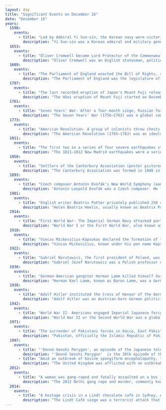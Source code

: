```yaml
---
layout: day
title: "Significant Events on December 16"
date: "December 16"
years:
  1598:
    events:
      - title: "Led by Admiral Yi Sun-sin, the Korean navy were victorious at Battle of Noryang, ending the Japanese invasions of Korea."
        description: "Yi Sun-sin was a Korean admiral and military general known for his victories against the Japanese navy during the Imjin War in the Joseon period. Yi's courtesy name was Yŏhae, and he was posthumously honored with the title Lord of Loyal Valor."
  1653:
    events:
      - title: "Oliver Cromwell became Lord Protector of the Commonwealth of England."
        description: "Oliver Cromwell was an English statesman, politician, and soldier, widely regarded as one of the most important figures in British history. He came to prominence during the Wars of the Three Kingdoms, initially as a senior commander in the Parliamentarian army and latterly as a politician. A leading advocate of the execution of Charles I in January 1649, which led to the establishment of the Commonwealth of England, he ruled as Lord Protector from December 1653 until his death in September 1658."
  1689:
    events:
      - title: "The Parliament of England enacted the Bill of Rights, setting out basic civil rights and later influencing other documents such as the U.S. Bill of Rights and the Universal Declaration of Human Rights."
        description: "The Parliament of England was the legislature of the Kingdom of England from the 13th century until 1707 when it was replaced by the Parliament of Great Britain. Parliament evolved from the great council of bishops and peers that advised the English monarch. Great councils were first called Parliaments during the reign of Henry III. By this time, the king required Parliament's consent to levy taxation."
  1707:
    events:
      - title: "The last recorded eruption of Japan's Mount Fuji released some 800 million m3 (28 billion cu ft) of volcanic ash."
        description: "The Hōei eruption of Mount Fuji started on December 16, 1707 and ended on February 24, 1708. It was the last confirmed eruption of Mount Fuji, with three unconfirmed eruptions reported from 1708 to 1854. The eruption took place during the reign of Emperor Higashiyama and the Shogun was Tokugawa Tsunayoshi. It is well known for the immense ash-fall it produced over eastern Japan and subsequent landslides and starvation across the country. Hokusai's One Hundred Views of Mount Fuji includes an image of the small crater at a secondary eruption site on the southwestern slope. The area where the eruption occurred is called Mount Hōei because it occurred in the fourth year of the Hōei era. Today, the crater of the main eruption can be visited from the Fujinomiya or Gotemba Trails on Mount Fuji."
  1761:
    events:
      - title: "Seven Years' War- After a four-month siege, Russian forces captured Kolberg, the last major Prussian port on the Baltic Sea."
        description: "The Seven Years' War (1756–1763) was a global conflict involving most of the European great powers, fought primarily in Europe and the Americas. One of the opposing alliances was led by Great Britain and Prussia. The other alliance was led by France and Austria, backed by Spain, Saxony, Sweden, and Russia. The French and Indian War (1754–1763), the Anglo-Spanish War (1762–1763), and the Spanish–Portuguese War (1762–1763) were all parts of the Seven Years' War."
  1773:
    events:
      - title: "American Revolution- A group of colonists threw chests of tea into Boston Harbor (pictured) to protest British taxation without representation."
        description: "The American Revolution (1765–1783) was an ideological and political movement in the Thirteen Colonies in what was then British America. The revolution ultimately culminated in the American Revolutionary War, which began with the Battles of Lexington and Concord, on April 19, 1775. The war between the colonies and the Kingdom of Great Britain continued for eight years. Leaders of the American Revolution were colonial separatist leaders who, as British subjects, initially sought incremental levels of autonomy. But later, assembled in present-day Independence Hall in the revolutionary capital of Philadelphia, they embraced and joined the cause of full independence and the Revolutionary War, forming the Continental Army and appointing George Washington as its commander-in-chief in 1775 and unanimously adopting and issuing the Declaration of Independence the following year, which served to inspire, formalize, and escalate the war, which ultimately ended British colonial rule over the colonies, permitting their independence and the establishment of the United States of America."
  1811:
    events:
      - title: "The first two in a series of four severe earthquakes struck the Midwestern United States and made the Mississippi River appear to run backward."
        description: "The 1811–1812 New Madrid earthquakes were a series of intense intraplate earthquakes beginning with an initial earthquake of moment magnitude 7.2–8.2 on December 16, 1811, followed by a moment magnitude 7.4 aftershock on the same day. Two additional earthquakes of similar magnitude followed in January and February 1812. They remain the most powerful earthquakes to hit the contiguous United States east of the Rocky Mountains in recorded history. The earthquakes, as well as the seismic zone of their occurrence, were named for the Mississippi River town of New Madrid, then part of the Louisiana Territory and now within the U.S. state of Missouri."
  1850:
    events:
      - title: "Settlers of the Canterbury Association (poster pictured) aboard Randolph and Charlotte Jane arrived to establish a colony at Christchurch, New Zealand."
        description: "The Canterbury Association was formed in 1848 in England by members of parliament, peers, and Anglican church leaders, to establish a colony in New Zealand. The settlement was to be called Canterbury, with its capital to be known as Christchurch. Organised emigration started in 1850 and the colony was established on the South Island. The First Four Ships took out settlers steeped in the region's history. The Association was not a financial success for the founding members and the organisation was wound up in 1855."
  1893:
    events:
      - title: "Czech composer Antonín Dvořák's New World Symphony (audio featured) premiered at Carnegie Hall in New York City."
        description: "Antonín Leopold Dvořák was a Czech composer. He frequently employed rhythms and other aspects of the folk music of Moravia and his native Bohemia, following the Romantic-era nationalist example of his predecessor Bedřich Smetana. Dvořák's style has been described as 'the fullest recreation of a national idiom with that of the symphonic tradition, absorbing folk influences and finding effective ways of using them,' and Dvořák has been described as 'arguably the most versatile... composer of his time'."
  1901:
    events:
      - title: "English writer Beatrix Potter privately published 250 copies of The Tale of Peter Rabbit (illustration shown) after several publishers' rejections."
        description: "Helen Beatrix Heelis, usually known as Beatrix Potter, was an English writer, illustrator, natural scientist, and conservationist. She is best known for her children's books featuring animals, such as The Tale of Peter Rabbit, which was her first commercially published work in 1902. Her books, including The Tale of Jemima Puddle Duck and The Tale of Tom Kitten, have sold more than 250 million copies. An entrepreneur, Potter was a pioneer of character merchandising. In 1903, Peter Rabbit was the first fictional character to be made into a patented stuffed toy, making him the oldest licensed character."
  1914:
    events:
      - title: "First World War- The Imperial German Navy attacked ports in northern England, resulting in hundreds of civilian casualties."
        description: "World War I or the First World War, also known as the Great War, was a global conflict between two coalitions- the Allies and the Central Powers. Fighting took place mainly in Europe and the Middle East, as well as in parts of Africa and the Asia-Pacific, and in Europe was characterised by trench warfare; the widespread use of artillery, machine guns, and chemical weapons (gas); and the introductions of tanks and aircraft. World War I was one of the deadliest conflicts in history, resulting in an estimated 10 million military dead and more than 20 million wounded, plus some 10 million civilian dead from causes including genocide. The movement of large numbers of people was a major factor in the deadly Spanish flu pandemic."
  1918:
    events:
      - title: "Vincas Mickevičius-Kapsukas declared the formation of the Lithuanian Soviet Socialist Republic, a puppet state created by Soviet Russia to justify the Lithuanian–Soviet War."
        description: "Vincas Mickevičius, known under his pen name Kapsukas, was a Lithuanian communist political activist, publicist and revolutionary."
  1922:
    events:
      - title: "Gabriel Narutowicz, the first president of Poland, was assassinated only five days after having taken office."
        description: "Gabriel Józef Narutowicz was a Polish professor of hydroelectric engineering and politician who served as the first president of Poland from 11 December 1922 until his assassination, five days after assuming office. He previously served as the minister of public works from 1920 to 1922 and briefly as the minister of foreign affairs in 1922. A renowned engineer and politically independent, Narutowicz was the first elected head of state following Poland's regained sovereignty from partitioning powers."
  1930:
    events:
      - title: "German-American gangster Herman Lamm killed himself during a botched robbery attempt in Clinton, Indiana, to avoid being captured by police."
        description: "Herman Karl Lamm, known as Baron Lamm, was a German-American bank robber. A former Prussian Army soldier who immigrated to the United States, Lamm believed a heist required all the planning of a military operation. He pioneered the concepts of 'casing' a bank and developing escape routes before conducting the robbery. Using a meticulous planning system called 'The Lamm Technique', he conducted dozens of successful bank robberies from the end of World War I."
  1938:
    events:
      - title: "Adolf Hitler instituted the Cross of Honour of the German Mother, an order of merit for German mothers with at least four children."
        description: "Adolf Hitler was an Austrian-born German politician who was the dictator of Nazi Germany from 1933 until his suicide in 1945. He rose to power as the leader of the Nazi Party, becoming the chancellor in 1933 and then taking the title of Führer und Reichskanzler in 1934. His invasion of Poland on 1 September 1939 marked the start of the Second World War. He was closely involved in military operations throughout the war and was central to the perpetration of the Holocaust- the genocide of about six million Jews and millions of other victims."
  1942:
    events:
      - title: "World War II- Americans engaged Imperial Japanese forces at the Battle of Mount Austen, the Galloping Horse, and the Sea Horse in the hills near the Matanikau River area on Guadalcanal during the Guadalcanal campaign."
        description: "World War II or the Second World War was a global conflict between two coalitions- the Allies and the Axis powers. Nearly all of the world's countries participated, with many nations mobilising all resources in pursuit of total war. Tanks and aircraft played major roles, enabling the strategic bombing of cities and delivery of the first and only nuclear weapons ever used in war. World War II was the deadliest conflict in history, resulting in 70 to 85 million deaths, more than half of which were civilians. Millions died in genocides, including the Holocaust, and by massacres, starvation, and disease. After the Allied victory, Germany, Austria, Japan, and Korea were occupied, and German and Japanese leaders were tried for war crimes."
  1971:
    events:
      - title: "The surrender of Pakistani forces in Dacca, East Pakistan, concluded the Bangladesh Liberation War and the Indo-Pakistani War."
        description: "Pakistan, officially the Islamic Republic of Pakistan, is a country in South Asia. It is the fifth-most populous country, with a population of over 241.5 million, having the second-largest Muslim population as of 2023. Islamabad is the nation's capital, while Karachi is its largest city and financial centre. Pakistan is the 33rd-largest country by area. Bounded by the Arabian Sea on the south, the Gulf of Oman on the southwest, and the Sir Creek on the southeast, it shares land borders with India to the east; Afghanistan to the west; Iran to the southwest; and China to the northeast. It shares a maritime border with Oman in the Gulf of Oman, and is separated from Tajikistan in the northwest by Afghanistan's narrow Wakhan Corridor."
  1997:
    events:
      - title: "'Dennō Senshi Porygon', an episode of the Japanese television series Pokémon, induced epileptic seizures in 685 children."
        description: "'Dennō Senshi Porygon'  is the 38th episode of the Pokémon anime's first season. During its sole broadcast in Japan on December 16, 1997, a scene with flashing lights induced photosensitive epileptic seizures in children across the country. Over 600 children were taken to hospitals. The incident is referred to in Japan as the 'Pokémon Shock' ."
      - title: "Amid an outbreak of bovine spongiform encephalopathy, the British government banned the sale of beef on the bone for human consumption."
        description: "The United Kingdom was afflicted with an outbreak of bovine spongiform encephalopathy, and its human equivalent variant Creutzfeldt–Jakob disease (vCJD), in the 1980s and 1990s. Over four million head of cattle were slaughtered in an effort to contain the outbreak, and 178 people died after contracting vCJD through eating infected beef. A political and public health crisis resulted, and British beef was banned from export to numerous countries around the world, with some bans remaining in place until as late as 2019."
  2012:
    events:
      - title: "A woman was gang-raped and fatally assaulted on a bus in Delhi, generating protests across India against inadequate security for women."
        description: "The 2012 Delhi gang rape and murder, commonly known as the Nirbhaya case, involved a rape and fatal assault that occurred on 16 December 2012 in Munirka, a neighbourhood in South Delhi. The incident took place when Jyoti Singh, a 22-year-old physiotherapy intern, was beaten, gang-raped, and tortured in a private bus in which she was travelling with her male friend, Avnindra Pratap Pandey. There were six others in the bus, including the driver, all of whom raped the woman and beat her friend. She was rushed to Safdarjung Hospital in Delhi for treatment and, as the public outrage mounted, the government had her transferred to Mount Elizabeth Hospital, Singapore eleven days after the assault, where she succumbed to her injuries two days later. The incident generated widespread national and international coverage and was widely condemned, both in India and abroad. Subsequently, public protests against the state and central governments for failing to provide adequate security for women took place in New Delhi, where thousands of protesters clashed with security forces. Similar protests took place in major cities throughout the country. Since Indian law does not allow the press to publish a rape victim's name, the victim was widely known as Nirbhaya, meaning 'fearless', and her struggle and death became a symbol of women's resistance to rape around the world."
  2014:
    events:
      - title: "A hostage crisis in a Lindt chocolate café in Sydney, Australia, ended with police storming the building, killing the perpetrator and one of the hostages."
        description: "The Lindt Café siege was a terrorist attack that occurred on 15–16 December 2014 when a lone gunman, Man Haron Monis, held ten customers and eight employees of a Lindt Chocolate Café hostage in the APA Building in Martin Place, Sydney, Australia."
---
```

